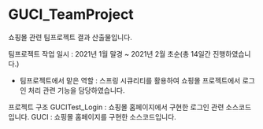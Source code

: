 # GUCI_TeamProject
쇼핑몰 관련 팀프로젝트 결과 산출물입니다.

팀프로젝트 작업 일시 : 2021년 1월 말경 ~ 2021년 2월 초순(총 14일간 진행하였습니다.)
 - 팀프로젝트에서 맡은 역할 : 스프링 시큐리티를 활용하여 쇼핑몰 프로젝트에서 로그인 처리 관련 기능을 담당하였습니다.

프로젝트 구조
GUCITest_Login : 쇼핑몰 홈페이지에서 구현한 로그인 관련 소스코드입니다.
GUCI : 쇼핑몰 홈페이지를 구현한 소스코드입니다.
